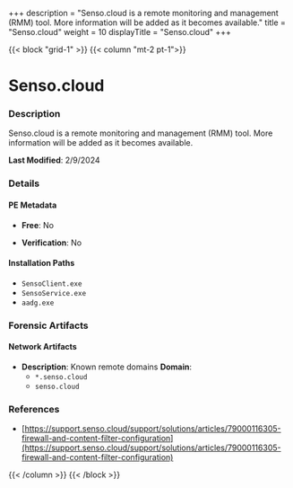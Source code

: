 +++
description = "Senso.cloud is a remote monitoring and management (RMM) tool. More information will be added as it becomes available."
title = "Senso.cloud"
weight = 10
displayTitle = "Senso.cloud"
+++


{{< block "grid-1" >}}
{{< column "mt-2 pt-1">}}

# Senso.cloud


### Description

Senso.cloud is a remote monitoring and management (RMM) tool. More information will be added as it becomes available.



**Last Modified**: 2/9/2024

### Details


#### PE Metadata


- **Free**: No

- **Verification**: No




#### Installation Paths
- `SensoClient.exe`
- `SensoService.exe`
- `aadg.exe`

### Forensic Artifacts




#### Network Artifacts

- **Description**: Known remote domains
  **Domain**:
    - `*.senso.cloud`
    - `senso.cloud`





### References
- [https://support.senso.cloud/support/solutions/articles/79000116305-firewall-and-content-filter-configuration](https://support.senso.cloud/support/solutions/articles/79000116305-firewall-and-content-filter-configuration)



{{< /column >}}
{{< /block >}}
